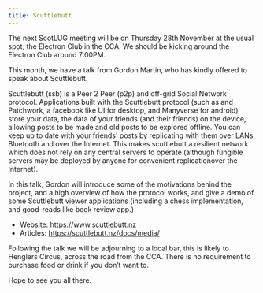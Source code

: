 ```yaml
---
title: Scuttlebutt
---
```


The next ScotLUG meeting will be on Thursday 28th November at the usual spot, the Electron Club in the CCA. We should be kicking around the Electron Club around 7:00PM.

This month, we have a talk from Gordon Martin, who has kindly offered to speak about Scuttlebutt.

Scuttlebutt (ssb) is a Peer 2 Peer (p2p) and off-grid Social Network protocol. Applications built with the Scuttlebutt protocol (such as and Patchwork, a facebook like UI for desktop, and Manyverse for android) store your data, the data of your friends (and their friends) on the device, allowing posts to be made and old posts to be explored offline. You can keep up to date with your friends' posts by replicating with them over LANs, Bluetooth and over the Internet. This makes scuttlebutt a resilient network which does not rely on any central servers to operate (although fungible servers may be deployed by anyone for convenient replicationover the Internet).

In this talk, Gordon will introduce some of the motivations behind the project, and a high overview of how the protocol works, and give a demo of some Scuttlebutt viewer applications (including a chess implementation, and good-reads like book review app.)

  * Website: <a href="https://www.scuttlebutt.nz" target="_blank">https://www.scuttlebutt.nz</a>
  * Articles: <a href="https://scuttlebutt.nz/docs/media/" target="_blank">https://scuttlebutt.nz/docs/media/</a>

Following the talk we will be adjourning to a local bar, this is likely to Henglers Circus, across the road from the CCA. There is no requirement to purchase food or drink if you don’t want to.

Hope to see you all there.
